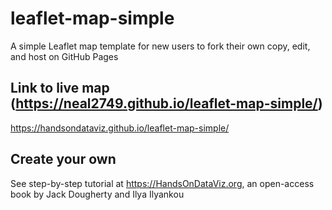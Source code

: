 # leaflet-map-simple
A simple Leaflet map template for new users to fork their own copy, edit, and host on GitHub Pages

## Link to live map (https://neal2749.github.io/leaflet-map-simple/)
https://handsondataviz.github.io/leaflet-map-simple/

## Create your own
See step-by-step tutorial at https://HandsOnDataViz.org, an open-access book by Jack Dougherty and Ilya Ilyankou
